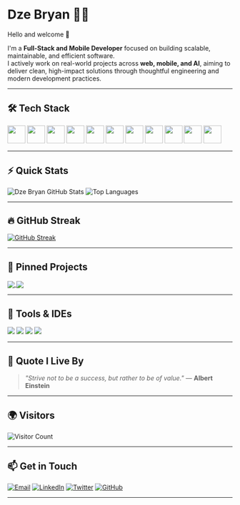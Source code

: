 # Dze Bryan 👨‍💻

Hello and welcome 👋

I'm a **Full-Stack and Mobile Developer** focused on building scalable, maintainable, and efficient software.  
I actively work on real-world projects across **web, mobile, and AI**, aiming to deliver clean, high-impact solutions through thoughtful engineering and modern development practices.

---

## 🛠 Tech Stack

<p align="left">
  <img src="https://cdn.jsdelivr.net/gh/devicons/devicon/icons/javascript/javascript-original.svg" width="40" height="40"/>
  <img src="https://cdn.jsdelivr.net/gh/devicons/devicon/icons/typescript/typescript-original.svg" width="40" height="40"/>
  <img src="https://cdn.jsdelivr.net/gh/devicons/devicon/icons/react/react-original.svg" width="40" height="40"/>
  <img src="https://avatars.githubusercontent.com/u/12504344?s=200&v=4" width="40" height="40"/> <!-- Expo -->
  <img src="https://cdn.jsdelivr.net/gh/devicons/devicon/icons/nextjs/nextjs-original.svg" width="40" height="40"/>
  <img src="https://cdn.jsdelivr.net/gh/devicons/devicon/icons/nodejs/nodejs-original.svg" width="40" height="40"/>
  <img src="https://cdn.jsdelivr.net/gh/devicons/devicon/icons/python/python-original.svg" width="40" height="40"/>
  <img src="https://upload.wikimedia.org/wikipedia/commons/9/9a/Laravel.svg" width="40" height="40"/>
  <img src="https://cdn.jsdelivr.net/gh/devicons/devicon/icons/mongodb/mongodb-original.svg" width="40" height="40"/>
  <img src="https://cdn.jsdelivr.net/gh/devicons/devicon/icons/firebase/firebase-plain.svg" width="40" height="40"/>
  <img src="https://www.vectorlogo.zone/logos/tailwindcss/tailwindcss-icon.svg" width="40" height="40"/>
</p>

---

## ⚡ Quick Stats

![Dze Bryan GitHub Stats](https://github-readme-stats.vercel.app/api?username=G-Bryan237&show_icons=true&theme=dark&include_all_commits=true&count_private=true&cache_seconds=300)
![Top Languages](https://github-readme-stats.vercel.app/api/top-langs/?username=G-Bryan237&layout=compact&theme=dark&cache_seconds=300)

---

## 🔥 GitHub Streak

[![GitHub Streak](https://streak-stats.demolab.com/?user=G-Bryan237&theme=dark&hide_border=false)](https://git.io/streak-stats)

---

## 🚀 Pinned Projects

<a href="https://github.com/G-Bryan237/CameroCare">
  <img align="center" src="https://github-readme-stats.vercel.app/api/pin/?username=G-Bryan237&repo=CameroCare&theme=dark" />
</a>

<a href="https://github.com/G-Bryan237/Handyman">
  <img align="center" src="https://github-readme-stats.vercel.app/api/pin/?username=G-Bryan237&repo=Handyman&theme=dark" />
</a>

---

## 🧰 Tools & IDEs

<p>
  <img src="https://img.shields.io/badge/VS%20Code-007ACC?style=for-the-badge&logo=visual-studio-code&logoColor=white"/>
  <img src="https://img.shields.io/badge/Android%20Studio-3DDC84?style=for-the-badge&logo=android-studio&logoColor=white"/>
  <img src="https://img.shields.io/badge/Postman-F76935?style=for-the-badge&logo=postman&logoColor=white"/>
  <img src="https://img.shields.io/badge/Figma-000000?style=for-the-badge&logo=figma&logoColor=white"/>
</p>

---

## 💬 Quote I Live By

> _"Strive not to be a success, but rather to be of value."_ — **Albert Einstein**

---

## 🌍 Visitors

![Visitor Count](https://komarev.com/ghpvc/?username=G-Bryan237&color=blue&style=flat)

---

## 📫 Get in Touch

[![Email](https://img.shields.io/badge/Email-e.bryandze@gmail.com-D14836?style=for-the-badge&logo=gmail&logoColor=white)](mailto:e.bryandze@gmail.com)
[![LinkedIn](https://img.shields.io/badge/LinkedIn-Bryan%20Dze-0077B5?style=for-the-badge&logo=linkedin&logoColor=white)](https://www.linkedin.com/in/dzebryan237/)
[![Twitter](https://img.shields.io/badge/Twitter-@dze_bryan-1DA1F2?style=for-the-badge&logo=twitter&logoColor=white)](https://x.com/dze_bryan)
[![GitHub](https://img.shields.io/badge/GitHub-G--Bryan237-181717?style=for-the-badge&logo=github&logoColor=white)](https://github.com/G-Bryan237)

---

